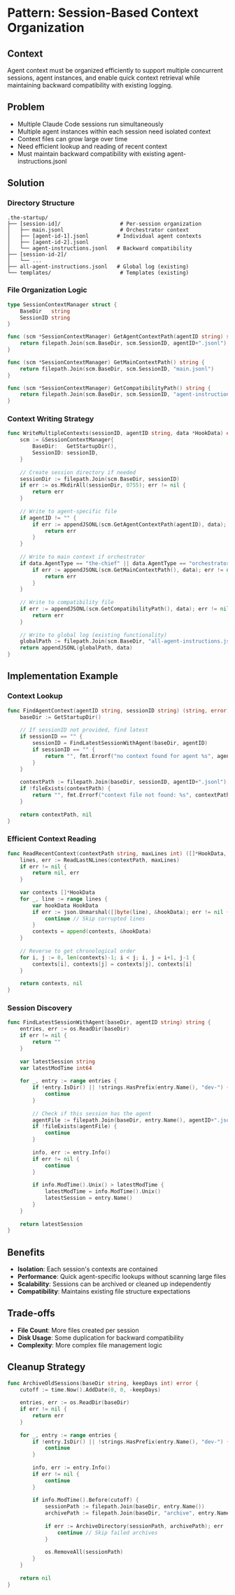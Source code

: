 # Pattern: Session-Based Context Organization

## Context
Agent context must be organized efficiently to support multiple concurrent sessions, agent instances, and enable quick context retrieval while maintaining backward compatibility with existing logging.

## Problem
- Multiple Claude Code sessions run simultaneously
- Multiple agent instances within each session need isolated context
- Context files can grow large over time
- Need efficient lookup and reading of recent context
- Must maintain backward compatibility with existing agent-instructions.jsonl

## Solution

### Directory Structure
```
.the-startup/
├── [session-id]/                   # Per-session organization
│   ├── main.jsonl                  # Orchestrator context
│   ├── [agent-id-1].jsonl         # Individual agent contexts
│   ├── [agent-id-2].jsonl         
│   └── agent-instructions.jsonl   # Backward compatibility
├── [session-id-2]/
│   └── ...
├── all-agent-instructions.jsonl   # Global log (existing)
└── templates/                      # Templates (existing)
```

### File Organization Logic
```go
type SessionContextManager struct {
    BaseDir   string
    SessionID string
}

func (scm *SessionContextManager) GetAgentContextPath(agentID string) string {
    return filepath.Join(scm.BaseDir, scm.SessionID, agentID+".jsonl")
}

func (scm *SessionContextManager) GetMainContextPath() string {
    return filepath.Join(scm.BaseDir, scm.SessionID, "main.jsonl")
}

func (scm *SessionContextManager) GetCompatibilityPath() string {
    return filepath.Join(scm.BaseDir, scm.SessionID, "agent-instructions.jsonl")
}
```

### Context Writing Strategy
```go
func WriteMultipleContexts(sessionID, agentID string, data *HookData) error {
    scm := &SessionContextManager{
        BaseDir:   GetStartupDir(),
        SessionID: sessionID,
    }
    
    // Create session directory if needed
    sessionDir := filepath.Join(scm.BaseDir, sessionID)
    if err := os.MkdirAll(sessionDir, 0755); err != nil {
        return err
    }
    
    // Write to agent-specific file
    if agentID != "" {
        if err := appendJSONL(scm.GetAgentContextPath(agentID), data); err != nil {
            return err
        }
    }
    
    // Write to main context if orchestrator
    if data.AgentType == "the-chief" || data.AgentType == "orchestrator" {
        if err := appendJSONL(scm.GetMainContextPath(), data); err != nil {
            return err
        }
    }
    
    // Write to compatibility file
    if err := appendJSONL(scm.GetCompatibilityPath(), data); err != nil {
        return err
    }
    
    // Write to global log (existing functionality)
    globalPath := filepath.Join(scm.BaseDir, "all-agent-instructions.jsonl")
    return appendJSONL(globalPath, data)
}
```

## Implementation Example

### Context Lookup
```go
func FindAgentContext(agentID string, sessionID string) (string, error) {
    baseDir := GetStartupDir()
    
    // If sessionID not provided, find latest
    if sessionID == "" {
        sessionID = FindLatestSessionWithAgent(baseDir, agentID)
        if sessionID == "" {
            return "", fmt.Errorf("no context found for agent %s", agentID)
        }
    }
    
    contextPath := filepath.Join(baseDir, sessionID, agentID+".jsonl")
    if !fileExists(contextPath) {
        return "", fmt.Errorf("context file not found: %s", contextPath)
    }
    
    return contextPath, nil
}
```

### Efficient Context Reading
```go
func ReadRecentContext(contextPath string, maxLines int) ([]*HookData, error) {
    lines, err := ReadLastNLines(contextPath, maxLines)
    if err != nil {
        return nil, err
    }
    
    var contexts []*HookData
    for _, line := range lines {
        var hookData HookData
        if err := json.Unmarshal([]byte(line), &hookData); err != nil {
            continue // Skip corrupted lines
        }
        contexts = append(contexts, &hookData)
    }
    
    // Reverse to get chronological order
    for i, j := 0, len(contexts)-1; i < j; i, j = i+1, j-1 {
        contexts[i], contexts[j] = contexts[j], contexts[i]
    }
    
    return contexts, nil
}
```

### Session Discovery
```go
func FindLatestSessionWithAgent(baseDir, agentID string) string {
    entries, err := os.ReadDir(baseDir)
    if err != nil {
        return ""
    }
    
    var latestSession string
    var latestModTime int64
    
    for _, entry := range entries {
        if !entry.IsDir() || !strings.HasPrefix(entry.Name(), "dev-") {
            continue
        }
        
        // Check if this session has the agent
        agentFile := filepath.Join(baseDir, entry.Name(), agentID+".jsonl")
        if !fileExists(agentFile) {
            continue
        }
        
        info, err := entry.Info()
        if err != nil {
            continue
        }
        
        if info.ModTime().Unix() > latestModTime {
            latestModTime = info.ModTime().Unix()
            latestSession = entry.Name()
        }
    }
    
    return latestSession
}
```

## Benefits
- **Isolation**: Each session's contexts are contained
- **Performance**: Quick agent-specific lookups without scanning large files
- **Scalability**: Sessions can be archived or cleaned up independently
- **Compatibility**: Maintains existing file structure expectations

## Trade-offs
- **File Count**: More files created per session
- **Disk Usage**: Some duplication for backward compatibility
- **Complexity**: More complex file management logic

## Cleanup Strategy
```go
func ArchiveOldSessions(baseDir string, keepDays int) error {
    cutoff := time.Now().AddDate(0, 0, -keepDays)
    
    entries, err := os.ReadDir(baseDir)
    if err != nil {
        return err
    }
    
    for _, entry := range entries {
        if !entry.IsDir() || !strings.HasPrefix(entry.Name(), "dev-") {
            continue
        }
        
        info, err := entry.Info()
        if err != nil {
            continue
        }
        
        if info.ModTime().Before(cutoff) {
            sessionPath := filepath.Join(baseDir, entry.Name())
            archivePath := filepath.Join(baseDir, "archive", entry.Name()+".tar.gz")
            
            if err := ArchiveDirectory(sessionPath, archivePath); err != nil {
                continue // Skip failed archives
            }
            
            os.RemoveAll(sessionPath)
        }
    }
    
    return nil
}
```